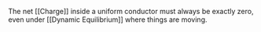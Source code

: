 
The net [[Charge]] inside a uniform conductor must always be exactly zero, even under [[Dynamic Equilibrium]] where things are moving.